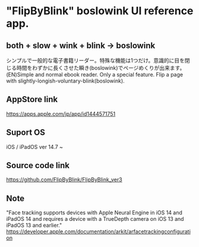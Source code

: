 # "FlipByBlink" boslowink UI reference app.

## both + slow + wink + blink → boslowink
シンプルで一般的な電子書籍リーダー。特殊な機能は1つだけ。意識的に目を閉じる時間をわずかに長くさせた瞬き(boslowink)でページめくりが出来ます。
(EN)Simple and normal ebook reader. Only a special feature. Flip a page with slightly-longish-voluntary-blink(boslowink).

## AppStore link
https://apps.apple.com/jp/app/id1444571751

## Suport OS
iOS / iPadOS ver 14.7 ~

## Source code link
https://github.com/FlipByBlink/FlipByBlink_ver3

## Note
"Face tracking supports devices with Apple Neural Engine in iOS 14 and iPadOS 14 and requires a device with a TrueDepth camera on iOS 13 and iPadOS 13 and earlier."
https://developer.apple.com/documentation/arkit/arfacetrackingconfiguration
